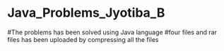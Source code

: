 # Java_Problems_Jyotiba_B

#The problems has been solved using Java language
#four files and rar files has been uploaded by compressing all the files
